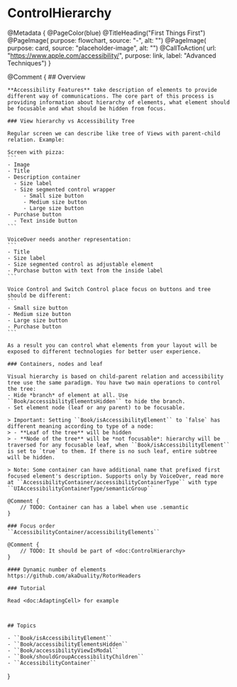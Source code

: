 # ControlHierarchy

@Metadata {
    @PageColor(blue)
    @TitleHeading("First Things First")
    @PageImage(
               purpose: flowchart, 
               source: "-", 
               alt: "")
    @PageImage(
               purpose: card, 
               source: "placeholder-image", 
               alt: "")
    @CallToAction(
                url: "https://www.apple.com/accessibility/",
                purpose: link, 
                label: "Advanced Techniques")
}

@Comment {
    ## Overview

    **Accessibility Features** take description of elements to provide different way of communications. The core part of this process is providing information about hierarchy of elements, what element should be focusable and what should be hidden from focus.

    ### View hierarchy vs Accessibility Tree

    Regular screen we can describe like tree of Views with parent-child relation. Example:

    Screen with pizza:
    ```
    - Image
    - Title
    - Description container
      - Size label
      - Size segmented control wrapper
         - Small size button
         - Medium size button
         - Large size button
    - Purchase button
      - Text inside button
    ```

    VoiceOver needs another representation:
    ```
    - Title
    - Size label
    - Size segmented control as adjustable element
    - Purchase button with text from the inside label
    ```

    Voice Control and Switch Control place focus on buttons and tree should be different:
    ```
    - Small size button
    - Medium size button
    - Large size button
    - Purchase button
    ```

    As a result you can control what elements from your layout will be exposed to different technologies for better user experience. 

    ### Containers, nodes and leaf

    Visual hierarchy is based on child-parent relation and accessibility tree use the same paradigm. You have two main operations to control the tree:
    - Hide *branch* of element at all. Use ``Book/accessibilityElementsHidden`` to hide the branch.
    - Set element node (leaf or any parent) to be focusable. 

    > Important: Setting ``Book/isAccessibilityElement`` to `false` has different meaning according to type of a node:
    > - **Leaf of the tree** will be hidden
    > - **Node of the tree** will be *not focusable*: hierarchy will be traversed for any focusable leaf, when ``Book/isAccessibilityElement`` is set to `true` to them. If there is no such leaf, entire subtree will be hidden.

    > Note: Some container can have additional name that prefixed first focused element's description. Supports only by VoiceOver, read more at ``AccessibilityContainer/accessibilityContainerType`` with type ``UIAccessibilityContainerType/semanticGroup``

    @Comment {
        // TODO: Container can has a label when use .semantic
    }

    ### Focus order
    ``AccessibilityContainer/accessibilityElements``

    @Comment {
        // TODO: It should be part of <doc:ControlHierarchy>
    }

    #### Dynamic number of elements
    https://github.com/akaDuality/RotorHeaders

    ### Tutorial

    Read <doc:AdaptingCell> for example



    ## Topics

    - ``Book/isAccessibilityElement``
    - ``Book/accessibilityElementsHidden``
    - ``Book/accessibilityViewIsModal``
    - ``Book/shouldGroupAccessibilityChildren``
    - ``AccessibilityContainer``
}
